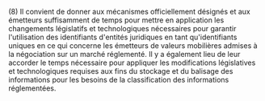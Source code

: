 (8) Il convient de donner aux mécanismes officiellement désignés et aux émetteurs suffisamment de temps pour mettre en application les changements législatifs et technologiques nécessaires pour garantir l'utilisation des identifiants d'entités juridiques en tant qu'identifiants uniques en ce qui concerne les émetteurs de valeurs mobilières admises à la négociation sur un marché réglementé. Il y a également lieu de leur accorder le temps nécessaire pour appliquer les modifications législatives et technologiques requises aux fins du stockage et du balisage des informations pour les besoins de la classification des informations réglementées.